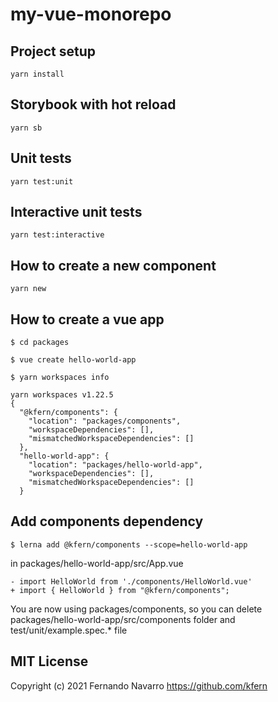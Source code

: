 # my-vue-monorepo

## Project setup
```
yarn install
```
## Storybook with hot reload
```
yarn sb
```
## Unit tests 
```
yarn test:unit
```
## Interactive unit tests 
```
yarn test:interactive
```
## How to create a new component
```
yarn new

```
## How to create a vue app

```
$ cd packages

$ vue create hello-world-app

$ yarn workspaces info

yarn workspaces v1.22.5
{
  "@kfern/components": {
    "location": "packages/components",
    "workspaceDependencies": [],
    "mismatchedWorkspaceDependencies": []
  },
  "hello-world-app": {
    "location": "packages/hello-world-app",
    "workspaceDependencies": [],
    "mismatchedWorkspaceDependencies": []
  }

```
## Add components dependency

```
$ lerna add @kfern/components --scope=hello-world-app 

```

in packages/hello-world-app/src/App.vue

```
- import HelloWorld from './components/HelloWorld.vue'
+ import { HelloWorld } from "@kfern/components";
```

You are now using packages/components, so you can delete packages/hello-world-app/src/components folder and test/unit/example.spec.* file

## MIT License

Copyright (c) 2021 Fernando Navarro https://github.com/kfern
